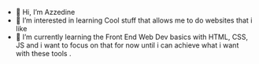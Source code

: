 - 👋 Hi, I’m Azzedine
- 👀 I’m interested in learning Cool stuff that allows me to do websites that i like
- 🌱 I’m currently learning the Front End Web Dev basics with HTML, CSS, JS and i want to focus on that for now until i can achieve what i want with these tools
.

<!---
Azzedine2/Azzedine2 is a ✨ special ✨ repository because its `README.md` (this file) appears on your GitHub profile.
You can click the Preview link to take a look at your changes.
--->
